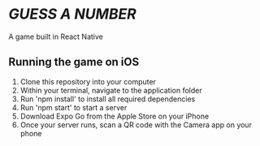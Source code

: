 # _GUESS A NUMBER_


A game built in React Native


## Running the game on iOS
1. Clone this repository into your computer
2. Within your terminal, navigate to the application folder
3. Run 'npm install' to install all required dependencies
4. Run 'npm start' to start a server
5. Download Expo Go from the Apple Store on your iPhone
6. Once your server runs, scan a QR code with the Camera app on your phone



